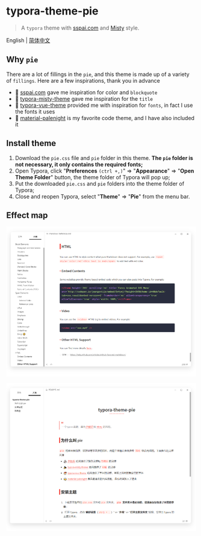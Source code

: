 # typora-theme-pie
> A `typora` theme with [sspai.com](http://www.sspai.com) and [Misty](https://github.com/etigerstudio/typora-misty-theme) style.

English | [简体中文](./README_CN.md)

## Why `pie`

There are a lot of fillings in the `pie`, and this theme is made up of a variety of `fillings`. Here are a few inspirations, thank you in advance

- :ghost: [sspai.com](http://www.sspai.com) gave me inspiration for color and `blockquote` 
- :tada: [typora-misty-theme](https://github.com/etigerstudio/typora-misty-theme) gave me inspiration for the `title` 
- :santa: [typora-vue-theme](https://github.com/blinkfox/typora-vue-theme)  provided me with inspiration for `fonts`, in fact I use the fonts it uses
- :beers: [material-palenight](https://codemirror.net/theme/material-palenight.css) is my favorite code theme, and I have also included it

## Install theme

1. Download the `pie.css` file and `pie` folder in this theme. **The `pie` folder is not necessary, it only contains the required fonts;**
2. Open Typora, click "**Preferences** `(ctrl +,)`" => "**Appearance**" => "**Open Theme Folder**" button, the theme folder of Typora will pop up;
3. Put the downloaded `pie.css` and `pie` folders into the theme folder of Typora;
4. Close and reopen Typora, select "**Theme**" => "**Pie**" from the menu bar.

## Effect map

![image-20200323191439554](README.assets/image-20200323191439554.png)

![image-20200323190636164](README.assets/image-20200323190636164.png)